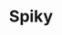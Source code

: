---
pid: LLG53
title: Spiky
location_transcription: Washington Square
zipcode: '19058'
outside_phl: 'Levittown PA '
neighborhood: 
age: '14'
age_range: 13-19
instagram: 
image_file_name: LLG_53.jpg
proposal_transcription: It would be a group of small cones. They would be all different
  colours & height. During the summer and warmer months, they would be sprinklers.
topic: Unknown
topic_summary: '0'
type: Fountain,Playground
keywords_other: sprinklers, cones, spikes, colorful
credit: Natalie Welsh
image_labels: 
twitter: 
facebook: 
permalink: "/monuments/llg53/"
layout: item-page
---